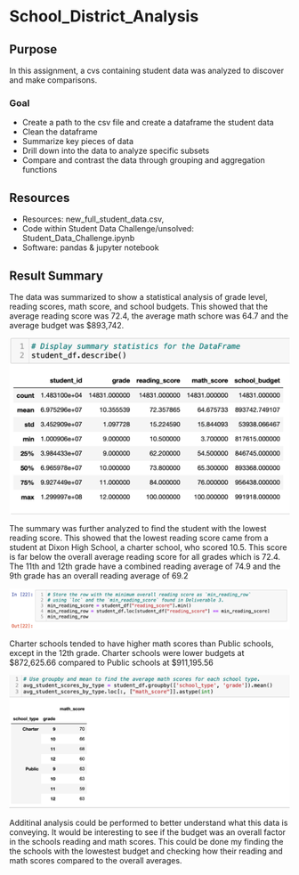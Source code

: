 # **School_District_Analysis**
## **Purpose**
In this assignment, a cvs containing student data was analyzed to discover and make comparisons.

### **Goal**
- Create a path to the csv file and create a dataframe the student data
- Clean the dataframe
- Summarize key pieces of data
- Drill down into the data to analyze specific subsets
- Compare and contrast the data through grouping and aggregation functions

## **Resources**
- Resources: new_full_student_data.csv, 
- Code within Student Data Challenge/unsolved: Student_Data_Challenge.ipynb
- Software: pandas & jupyter notebook

## **Result Summary**
The data was summarized to show a statistical analysis of grade level, reading scores, math score, and school budgets. This showed that the average reading score was 72.4, the average math schore was 64.7 and the average budget was $893,742.

![mean results](student_df_summary.png)

The summary was further analyzed to find the student with the lowest reading score. This showed that the lowest reading score came from a student at Dixon High School, a charter school, who scored 10.5. This score is far below the overall average reading score for all grades which is 72.4. The 11th and 12th grade have a combined reading average of 74.9 and the 9th grade has an overall reading average of 69.2

![lowest reading score](lowest_reading_score.png)

Charter schools tended to have higher math scores than Public schools, except in the 12th grade. Charter schools were lower budgets at $872,625.66 compared to Public schools at $911,195.56

![math scores](math_scores_by_type_and_grade.png)

Additinal analysis could be performed to better understand what this data is conveying. It would be interesting to see if the budget was an overall factor in the schools reading and math scores. This could be done my finding the the schools with the lowestest budget and checking how their reading and math scores compared to the overall averages.
